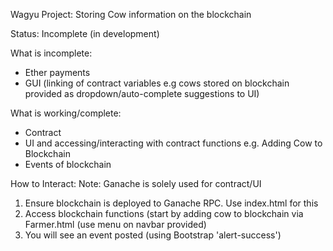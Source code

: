 Wagyu Project: Storing Cow information on the blockchain

Status: Incomplete (in development)

What is incomplete:
 - Ether payments
 - GUI (linking of contract variables e.g cows stored on blockchain provided as dropdown/auto-complete suggestions to UI)

What is working/complete:
 - Contract
 - UI and accessing/interacting with contract functions e.g. Adding Cow to Blockchain
 - Events of blockchain

How to Interact:
 Note: Ganache is solely used for contract/UI
 1. Ensure blockchain is deployed to Ganache RPC. Use index.html for this
 2. Access blockchain functions (start by adding cow to blockchain via Farmer.html (use menu on navbar provided)
 3. You will see an event posted (using Bootstrap 'alert-success')
